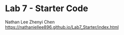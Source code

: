 # Lab 7 - Starter Code
Nathan Lee
Zhenyi Chen 
https://nathaniellee896.github.io/Lab7_Starter/index.html
